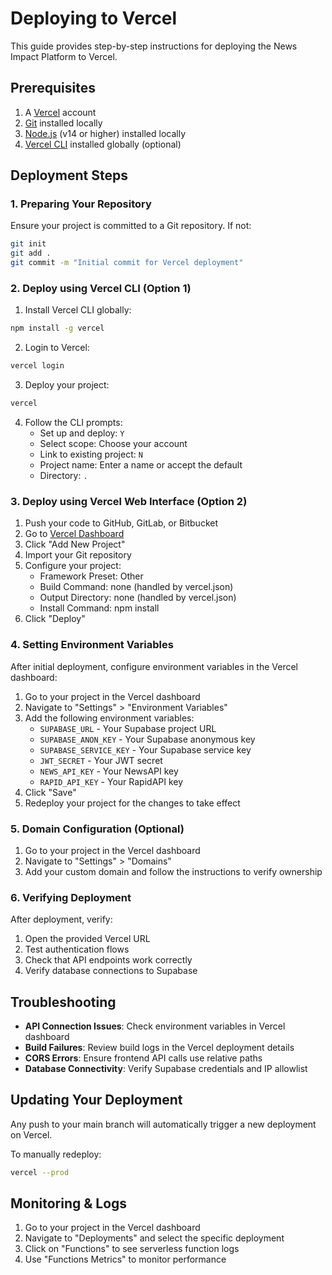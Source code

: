 # Deploying to Vercel

This guide provides step-by-step instructions for deploying the News Impact Platform to Vercel.

## Prerequisites

1. A [Vercel](https://vercel.com) account
2. [Git](https://git-scm.com/) installed locally
3. [Node.js](https://nodejs.org/) (v14 or higher) installed locally
4. [Vercel CLI](https://vercel.com/docs/cli) installed globally (optional)

## Deployment Steps

### 1. Preparing Your Repository

Ensure your project is committed to a Git repository. If not:

```bash
git init
git add .
git commit -m "Initial commit for Vercel deployment"
```

### 2. Deploy using Vercel CLI (Option 1)

1. Install Vercel CLI globally:

```bash
npm install -g vercel
```

2. Login to Vercel:

```bash
vercel login
```

3. Deploy your project:

```bash
vercel
```

4. Follow the CLI prompts:
   - Set up and deploy: `Y`
   - Select scope: Choose your account
   - Link to existing project: `N`
   - Project name: Enter a name or accept the default
   - Directory: `.`

### 3. Deploy using Vercel Web Interface (Option 2)

1. Push your code to GitHub, GitLab, or Bitbucket
2. Go to [Vercel Dashboard](https://vercel.com/dashboard)
3. Click "Add New Project"
4. Import your Git repository
5. Configure your project:
   - Framework Preset: Other
   - Build Command: none (handled by vercel.json)
   - Output Directory: none (handled by vercel.json)
   - Install Command: npm install
6. Click "Deploy"

### 4. Setting Environment Variables

After initial deployment, configure environment variables in the Vercel dashboard:

1. Go to your project in the Vercel dashboard
2. Navigate to "Settings" > "Environment Variables"
3. Add the following environment variables:
   - `SUPABASE_URL` - Your Supabase project URL
   - `SUPABASE_ANON_KEY` - Your Supabase anonymous key
   - `SUPABASE_SERVICE_KEY` - Your Supabase service key
   - `JWT_SECRET` - Your JWT secret
   - `NEWS_API_KEY` - Your NewsAPI key
   - `RAPID_API_KEY` - Your RapidAPI key
4. Click "Save"
5. Redeploy your project for the changes to take effect

### 5. Domain Configuration (Optional)

1. Go to your project in the Vercel dashboard
2. Navigate to "Settings" > "Domains"
3. Add your custom domain and follow the instructions to verify ownership

### 6. Verifying Deployment

After deployment, verify:

1. Open the provided Vercel URL
2. Test authentication flows
3. Check that API endpoints work correctly
4. Verify database connections to Supabase

## Troubleshooting

- **API Connection Issues**: Check environment variables in Vercel dashboard
- **Build Failures**: Review build logs in the Vercel deployment details
- **CORS Errors**: Ensure frontend API calls use relative paths
- **Database Connectivity**: Verify Supabase credentials and IP allowlist

## Updating Your Deployment

Any push to your main branch will automatically trigger a new deployment on Vercel.

To manually redeploy:

```bash
vercel --prod
```

## Monitoring & Logs

1. Go to your project in the Vercel dashboard
2. Navigate to "Deployments" and select the specific deployment
3. Click on "Functions" to see serverless function logs
4. Use "Functions Metrics" to monitor performance 